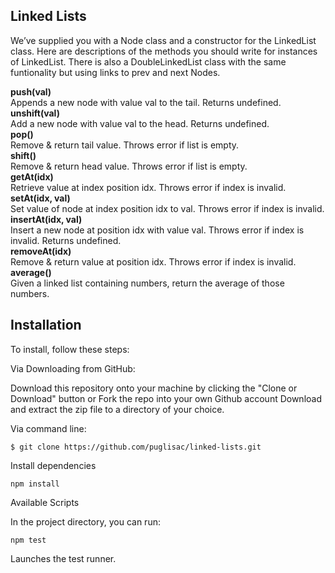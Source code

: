 ## Linked Lists

We’ve supplied you with a Node class and a constructor for the LinkedList class. Here are descriptions of the methods you should write for instances of LinkedList. There is also a DoubleLinkedList class with the same funtionality but using links to prev and next Nodes.

**push(val)**  
Appends a new node with value val to the tail. Returns undefined.  
**unshift(val)**  
Add a new node with value val to the head. Returns undefined.  
**pop()**  
Remove & return tail value. Throws error if list is empty.  
**shift()**  
Remove & return head value. Throws error if list is empty.  
**getAt(idx)**  
Retrieve value at index position idx. Throws error if index is invalid.  
**setAt(idx, val)**  
Set value of node at index position idx to val. Throws error if index is invalid.  
**insertAt(idx, val)**  
Insert a new node at position idx with value val. Throws error if index is invalid. Returns undefined.  
**removeAt(idx)**  
Remove & return value at position idx. Throws error if index is invalid.  
**average()**  
Given a linked list containing numbers, return the average of those numbers.



## Installation
To install, follow these steps:

Via Downloading from GitHub:

Download this repository onto your machine by clicking the "Clone or Download" button or Fork the repo into your own Github account
Download and extract the zip file to a directory of your choice.  

Via command line:

`$ git clone https://github.com/puglisac/linked-lists.git`  

Install dependencies

`npm install`  

Available Scripts  

In the project directory, you can run:    

`npm test`

Launches the test runner.

